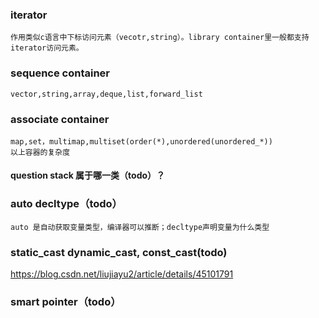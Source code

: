 ### iterator
    作用类似c语言中下标访问元素（vecotr,string）。library container里一般都支持iterator访问元素。

### sequence container
    vector,string,array,deque,list,forward_list

### associate container  
    map,set，multimap,multiset(order(*),unordered(unordered_*))
    以上容器的复杂度

#### question stack 属于哪一类（todo）？

### auto decltype（todo）
    auto 是自动获取变量类型，编译器可以推断；decltype声明变量为什么类型

### static_cast dynamic_cast, const_cast(todo)
https://blog.csdn.net/liujiayu2/article/details/45101791 

### smart pointer（todo）

#### 
